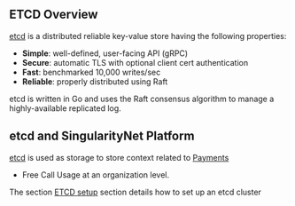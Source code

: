 <!-- ---
# Page settings
layout: default
keywords: intro concepts, ETCD
comments: false
title: ETCD 
description: What is an ETCD?

# Micro navigation
micro_nav: true

--- -->

## ETCD Overview

<a href="https://github.com/etcd-io/etcd" target="_blank">etcd</a> is a distributed reliable key-value store having the following properties:

* **Simple**: well-defined, user-facing API (gRPC)
* **Secure**: automatic TLS with optional client cert authentication
* **Fast**: benchmarked 10,000 writes/sec
* **Reliable**: properly distributed using Raft

etcd is written in Go and uses the Raft consensus algorithm to manage a highly-available replicated log.

## etcd and SingularityNet Platform

<a href="https://github.com/etcd-io/etcd" target="_blank">etcd</a> is used as storage to store context related to 
[Payments](/docs/products/AIMarketplace/daemon/daemon-channel-storage)
* Free Call Usage
at an organization level. 

The section [ETCD setup](/docs/products/AIMarketplace/coreconcepts/etcdsetup) section details how to set up an etcd cluster